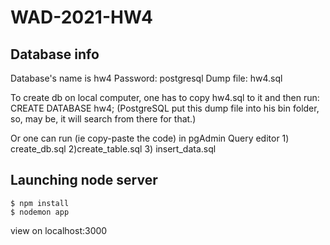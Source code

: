 # WAD-2021-HW4

## Database info

Database's name is hw4
Password: postgresql
Dump file: hw4.sql

To create db on local computer, one has to copy hw4.sql to it and then run: 
CREATE DATABASE hw4;
(PostgreSQL put this dump file into his bin folder, so, may be, it will search from there for that.)

Or one can run (ie copy-paste the code) in pgAdmin Query editor 1) create_db.sql 2)create_table.sql 3) insert_data.sql

## Launching node server

    $ npm install
    $ nodemon app

view on localhost:3000
